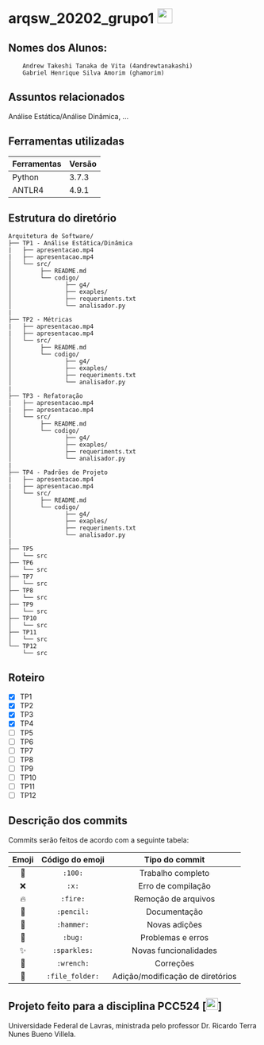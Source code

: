 # arqsw_20202_grupo1 <img src="https://files.catbox.moe/5gba3z.png" width="30">

## Nomes dos Alunos:
```
    Andrew Takeshi Tanaka de Vita (4andrewtanakashi)
    Gabriel Henrique Silva Amorim (ghamorim)
```
## Assuntos relacionados
Análise Estática/Análise Dinâmica, ...

## Ferramentas utilizadas
| Ferramentas|  Versão |
|------------|---------|
| Python     |  3.7.3  |
| ANTLR4     |  4.9.1  |

## Estrutura do diretório
```
Arquitetura de Software/
├── TP1 - Análise Estática/Dinâmica
|   ├── apresentacao.mp4
|   ├── apresentacao.mp4
│   └── src/
│        ├── README.md
│        └── codigo/
│               ├── g4/
│               ├── exaples/
│               ├── requeriments.txt
│               └── analisador.py
|
├── TP2 - Métricas
|   ├── apresentacao.mp4
|   ├── apresentacao.mp4
│   └── src/
│        ├── README.md
│        └── codigo/
│               ├── g4/
│               ├── exaples/
│               ├── requeriments.txt
│               └── analisador.py
|
├── TP3 - Refatoração
|   ├── apresentacao.mp4
|   ├── apresentacao.mp4
│   └── src/
│        ├── README.md
│        └── codigo/
│               ├── g4/
│               ├── exaples/
│               ├── requeriments.txt
│               └── analisador.py
|
├── TP4 - Padrões de Projeto
|   ├── apresentacao.mp4
|   ├── apresentacao.mp4
│   └── src/
│        ├── README.md
│        └── codigo/
│               ├── g4/
│               ├── exaples/
│               ├── requeriments.txt
│               └── analisador.py
|
├── TP5
│   └── src
├── TP6
│   └── src
├── TP7
│   └── src
├── TP8
│   └── src
├── TP9
│   └── src
├── TP10
│   └── src
├── TP11
│   └── src
└── TP12
    └── src

```
## Roteiro
- [X] TP1
- [X] TP2
- [X] TP3
- [X] TP4
- [ ] TP5
- [ ] TP6
- [ ] TP7
- [ ] TP8
- [ ] TP9
- [ ] TP10
- [ ] TP11
- [ ] TP12

## Descrição dos commits
Commits serão feitos de acordo com a seguinte tabela:

| Emoji         | Código do emoji     | Tipo do commit                      |
|:-------------:|:-------------------:|:-----------------------------------:|
| :100:         | `:100:`             | Trabalho completo                   |
| :x:           | `:x:`               | Erro de compilação                  |
| :fire:        | `:fire:`            | Remoção de arquivos                 |
| :pencil:      | `:pencil:`          | Documentação                        |
| :hammer:      | `:hammer:`          | Novas adições                       |
| :bug:         | `:bug:`             | Problemas e erros                   |
| :sparkles:    | `:sparkles:`        | Novas funcionalidades               |
| :wrench:      | `:wrench:`          | Correções                           |
| :file_folder: | `:file_folder:`     | Adição/modificação de diretórios    |

## Projeto feito para a disciplina PCC524 [<img src="https://files.catbox.moe/bf24uw.png" width="24">]
  Universidade Federal de Lavras, ministrada pelo professor Dr. Ricardo Terra Nunes Bueno Villela.
